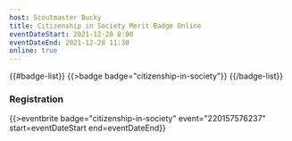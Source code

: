 ```yaml
---
host: Scoutmaster Bucky
title: Citizenship in Society Merit Badge Online
eventDateStart: 2021-12-28 8:00
eventDateEnd: 2021-12-28 11:30
online: true
---
```


{{#badge-list}}
{{>badge badge="citizenship-in-society"}}
{{/badge-list}}

### Registration

{{>eventbrite badge="citizenship-in-society" event="220157576237" start=eventDateStart end=eventDateEnd}}
